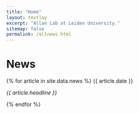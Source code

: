 ```yaml
---
title: "Home"
layout: textlay
excerpt: "Allan Lab at Leiden University."
sitemap: false
permalink: /allnews.html
---
```


# News

{% for article in site.data.news %}
{{ article.date }}
<p><em>{{ article.headline }}</em></p>
{% endfor %}
